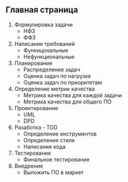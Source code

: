 ## Главная страница
1. Формулировка задачи
   * НФЗ
   * ФФЗ
2. Написание требований
   * Функицональные
   * Нефункциональные
3. Планирование
   * Распределение задач
   * Оценка задач по нагрузке
   * Оценка задач по приоритетам
4. Определение метрик качества
   * Метрика качества для каждой задачи
   * Метрика качества для общего ПО
5. Проектирование
    * UML
    * DPD
6. Разаботка - TDD
    * Определение инструментов
    * Определение стиля
    * Написание кода
7. Тестирование
    * Финальное тестирование
8. Внедрение
    * Выложить ПО в маркет
